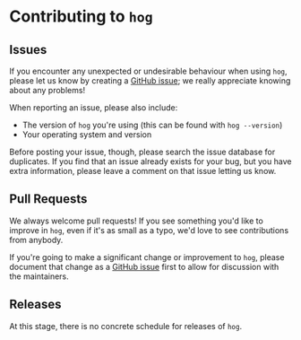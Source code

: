 # Contributing to `hog`

## Issues

If you encounter any unexpected or undesirable behaviour when using `hog`, please let us know by creating a
[GitHub issue](https://github.com/redbubble/hog/issues); we really appreciate knowing about any problems!

When reporting an issue, please also include:
 * The version of `hog` you're using (this can be found with `hog --version`)
 * Your operating system and version

Before posting your issue, though, please search the issue database for duplicates. If you find that an issue already
exists for your bug, but you have extra information, please leave a comment on that issue letting us know.

## Pull Requests

We always welcome pull requests! If you see something you'd like to improve in `hog`, even if it's as small as a typo,
we'd love to see contributions from anybody.

If you're going to make a significant change or improvement to `hog`, please document that change as a
[GitHub issue](https://github.com/redbubble/hog/issues) first to allow for discussion with the maintainers.

## Releases

At this stage, there is no concrete schedule for releases of `hog`.
